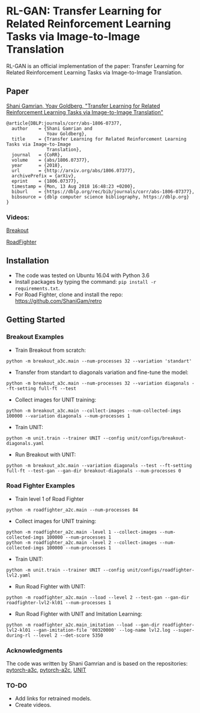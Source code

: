 # RL-GAN: Transfer Learning for Related Reinforcement Learning Tasks via Image-to-Image Translation
RL-GAN is an official implementation of the paper: Transfer Learning for Related Reinforcement Learning Tasks via Image-to-Image Translation.

## Paper
[Shani Gamrian, Yoav Goldberg, "Transfer Learning for Related Reinforcement Learning Tasks via Image-to-Image Translation"](https://arxiv.org/abs/1806.07377)

```
@article{DBLP:journals/corr/abs-1806-07377,
  author    = {Shani Gamrian and
               Yoav Goldberg},
  title     = {Transfer Learning for Related Reinforcement Learning Tasks via Image-to-Image
               Translation},
  journal   = {CoRR},
  volume    = {abs/1806.07377},
  year      = {2018},
  url       = {http://arxiv.org/abs/1806.07377},
  archivePrefix = {arXiv},
  eprint    = {1806.07377},
  timestamp = {Mon, 13 Aug 2018 16:48:23 +0200},
  biburl    = {https://dblp.org/rec/bib/journals/corr/abs-1806-07377},
  bibsource = {dblp computer science bibliography, https://dblp.org}
}
```

### Videos:

[Breakout](https://youtu.be/4mnkzYyXMn4)

[RoadFighter](https://youtu.be/KCGTrQi6Ogo)

## Installation
- The code was tested on Ubuntu 16.04 with Python 3.6
- Install packages by typing the command: `pip install -r requirements.txt`.
- For Road Fighter, clone and install the repo: https://github.com/ShaniGam/retro

## Getting Started
### Breakout Examples
- Train Breakout from scratch:
```
python -m breakout_a3c.main --num-processes 32 --variation 'standart'
```
- Transfer from standart to diagonals variation and fine-tune the model:
```
python -m breakout_a3c.main --num-processes 32 --variation diagonals --ft-setting full-ft --test
```

- Collect images for UNIT training:
```
python -m breakout_a3c.main --collect-images --num-collected-imgs 100000 --variation diagonals --num-processes 1
```
- Train UNIT:
```
python -m unit.train --trainer UNIT --config unit/configs/breakout-diagonals.yaml
```
- Run Breakout with UNIT:
```
python -m breakout_a3c.main --variation diagonals --test --ft-setting full-ft --test-gan --gan-dir breakout-diagonals --num-processes 0
```

### Road Fighter Examples
- Train level 1 of Road Fighter
```
python -m roadfighter_a2c.main --num-processes 84
```

- Collect images for UNIT training:
```
python -m roadfighter_a2c.main -level 1 --collect-images --num-collected-imgs 100000 --num-processes 1
python -m roadfighter_a2c.main -level 2 --collect-images --num-collected-imgs 100000 --num-processes 1
```
- Train UNIT:
```
python -m unit.train --trainer UNIT --config unit/configs/roadfighter-lvl2.yaml
```
- Run Road Fighter with UNIT:
```
python -m roadfighter_a2c.main --load --level 2 --test-gan --gan-dir roadfighter-lvl2-kl01 --num-processes 1
```

- Run Road Fighter with UNIT and Imitation Learning:
```
python -m roadfighter_a2c.main_imitation --load --gan-dir roadfighter-lvl2-kl01 --gan-imitation-file '00320000' --log-name lvl2.log --super-during-rl --level 2 --det-score 5350
```

### Acknowledgments
The code was written by Shani Gamrian and is based on the repositories: [pytorch-a3c](https://github.com/ikostrikov/pytorch-a3c), [pytorch-a2c](https://github.com/ikostrikov/pytorch-a2c-ppo-acktr), [UNIT](https://github.com/mingyuliutw/UNIT)

### TO-DO
- Add links for retrained models.
- Create videos.
